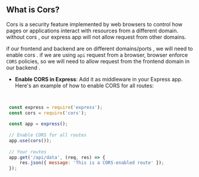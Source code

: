 

## What is Cors?
Cors is a security feature implemented by web browsers to control how pages or applications interact with resources from a different domain. without cors , our express app will not allow request from other domains.

if our frontend and backend are on different domains/ports , we will need to enable cors . if we are using `api` request from a browser, browser enforce `CORS` policies, so we will need to allow request from the frontend domain in our backend .

-   **Enable CORS in Express**: Add it as middleware in your Express app. Here's an example of how to enable CORS for all routes:
    
   ```` javascript

    
    const express = require('express');
    const cors = require('cors');
    
    const app = express();
    
    // Enable CORS for all routes
    app.use(cors());
    
    // Your routes
    app.get('/api/data', (req, res) => {
        res.json({ message: 'This is a CORS-enabled route' });
    });